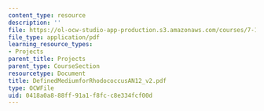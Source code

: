 ```yaml
---
content_type: resource
description: ''
file: https://ol-ocw-studio-app-production.s3.amazonaws.com/courses/7-13-experimental-microbial-genetics-fall-2003/0418a0a888ff91a1f8fcc8e334fcf00d_DefinedMediumforRhodococcusAN12_v2.pdf
file_type: application/pdf
learning_resource_types:
- Projects
parent_title: Projects
parent_type: CourseSection
resourcetype: Document
title: DefinedMediumforRhodococcusAN12_v2.pdf
type: OCWFile
uid: 0418a0a8-88ff-91a1-f8fc-c8e334fcf00d
---
```

